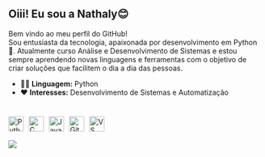 ## Oiii! Eu sou a Nathaly😊

Bem vindo ao meu perfil do GitHub!<br>
Sou entusiasta da tecnologia, apaixonada por desenvolvimento em Python 🐍.
Atualmente curso Análise e Desenvolvimento de Sistemas e estou sempre aprendendo novas linguagens e ferramentas com o objetivo de criar soluções que facilitem o dia a dia das pessoas.
- 👩‍💻 **Linguagem:** Python
- ❤️ **Interesses:** Desenvolvimento de Sistemas e Automatização
#
<div style="display: flex; align-items: center; gap: 10px;">
    <img src="https://cdn.jsdelivr.net/gh/devicons/devicon@latest/icons/python/python-original.svg" width="30" height="30" alt="Python" />
    <img src="https://cdn.jsdelivr.net/gh/devicons/devicon@latest/icons/c/c-original.svg" width="30" height="30" alt="C" />
    <img src="https://cdn.jsdelivr.net/gh/devicons/devicon@latest/icons/java/java-original.svg" width="30" height="30" alt="Java" />
    <img src="https://cdn.jsdelivr.net/gh/devicons/devicon@latest/icons/git/git-original.svg" width="30" height="30" alt="Git" />
    <img src="https://cdn.jsdelivr.net/gh/devicons/devicon@latest/icons/vscode/vscode-original.svg" width="30" height="30" alt="VS Code" />
</div><br>

<div>
  <a href="https://www.linkedin.com/in/nathaly-cardoso-9955412b2/" target="_blank"><img src="https://img.shields.io/badge/LinkedIn-0077B5?style=for-the-badge&logo=linkedin&logoColor=white" target="_blank">
</div>



          
